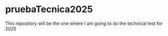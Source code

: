 # pruebaTecnica2025
This repository will be the one where I am going to do the technical test for 2025
